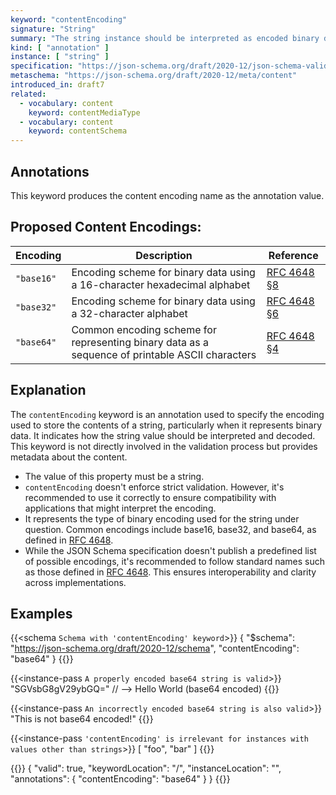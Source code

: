 ```yaml
---
keyword: "contentEncoding"
signature: "String"
summary: "The string instance should be interpreted as encoded binary data and decoded using the encoding named by this property."
kind: [ "annotation" ]
instance: [ "string" ]
specification: "https://json-schema.org/draft/2020-12/json-schema-validation.html#section-8.3"
metaschema: "https://json-schema.org/draft/2020-12/meta/content"
introduced_in: draft7
related:
  - vocabulary: content
    keyword: contentMediaType
  - vocabulary: content
    keyword: contentSchema
---
```


Annotations
-----------

This keyword produces the content encoding name as the annotation value.

## Proposed Content Encodings:

| Encoding   | Description                                                                                     | Reference |
|------------|-------------------------------------------------------------------------------------------------|-----------|
| `"base16"` | Encoding scheme for binary data using a 16-character hexadecimal alphabet                       | [RFC 4648 §8](https://datatracker.ietf.org/doc/html/rfc4648#section-8) |
| `"base32"` | Encoding scheme for binary data using a 32-character alphabet                                   | [RFC 4648 §6](https://datatracker.ietf.org/doc/html/rfc4648#section-6) |
| `"base64"` | Common encoding scheme for representing binary data as a sequence of printable ASCII characters | [RFC 4648 §4](https://datatracker.ietf.org/doc/html/rfc4648#section-4) |


## Explanation

The `contentEncoding` keyword is an annotation used to specify the encoding used to store the contents of a string, particularly when it represents binary data. It indicates how the string value should be interpreted and decoded. This keyword is not directly involved in the validation process but provides metadata about the content.

* The value of this property must be a string.
* `contentEncoding` doesn't enforce strict validation. However, it's recommended to use it correctly to ensure compatibility with applications that might interpret the encoding.
* It represents the type of binary encoding used for the string under question. Common encodings include base16, base32, and base64, as defined in [RFC 4648](https://www.rfc-editor.org/info/rfc4686).
* While the JSON Schema specification doesn't publish a predefined list of possible encodings, it's recommended to follow standard names such as those defined in [RFC 4648](https://www.rfc-editor.org/info/rfc4686). This ensures interoperability and clarity across implementations.

## Examples

{{<schema `Schema with 'contentEncoding' keyword`>}}
{
  "$schema": "https://json-schema.org/draft/2020-12/schema",
  "contentEncoding": "base64"
}
{{</schema>}}

{{<instance-pass `A properly encoded base64 string is valid`>}}
"SGVsbG8gV29ybGQ="    // --> Hello World (base64 encoded)
{{</instance-pass>}}

{{<instance-pass `An incorrectly encoded base64 string is also valid`>}}
"This is not base64 encoded!"
{{</instance-pass>}}

{{<instance-pass `'contentEncoding' is irrelevant for instances with values other than strings`>}}
[ "foo", "bar" ]
{{</instance-pass>}}

{{<instance-annotation>}}
{
  "valid": true,
  "keywordLocation": "/",
  "instanceLocation": "",
  "annotations": {
    "contentEncoding": "base64"
  }
}
{{</instance-annotation>}}